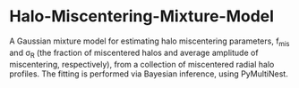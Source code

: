 # Halo-Miscentering-Mixture-Model
A Gaussian mixture model for estimating halo miscentering parameters, f<sub>mis</sub> and σ<sub>R</sub> (the fraction of miscentered halos and average amplitude of miscentering, respectively), from a collection of miscentered radial halo profiles. The fitting is performed via Bayesian inference, using PyMultiNest.
